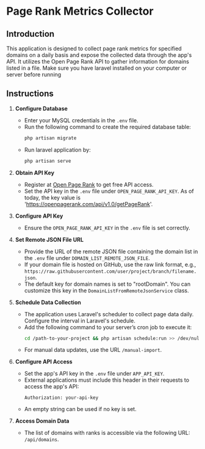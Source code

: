 # Page Rank Metrics Collector

## Introduction

This application is designed to collect page rank metrics for specified domains on a daily basis and expose the collected data through the app's API. It utilizes the Open Page Rank API to gather information for domains listed in a file.
Make sure you have laravel installed on your computer or server before running

## Instructions

1. **Configure Database**

    - Enter your MySQL credentials in the `.env` file.
    - Run the following command to create the required database table:
      ```bash
      php artisan migrate
      ```
    - Run laravel application by:
      ```bash
      php artisan serve
      ```

2. **Obtain API Key**

    - Register at [Open Page Rank](https://www.domcop.com/openpagerank/) to get free API access.
    - Set the API key in the `.env` file under `OPEN_PAGE_RANK_API_KEY`. As of today, the key value is 'https://openpagerank.com/api/v1.0/getPageRank'.

3. **Configure API Key**

    - Ensure the `OPEN_PAGE_RANK_API_KEY` in the `.env` file is set correctly.

4. **Set Remote JSON File URL**

    - Provide the URL of the remote JSON file containing the domain list in the `.env` file under `DOMAIN_LIST_REMOTE_JSON_FILE`.
    - If your domain file is hosted on GitHub, use the raw link format, e.g., `https://raw.githubusercontent.com/user/project/branch/filename.json`.
    - The default key for domain names is set to "rootDomain". You can customize this key in the `DomainListFromRemoteJsonService` class.

5. **Schedule Data Collection**

    - The application uses Laravel's scheduler to collect page data daily. Configure the interval in Laravel's schedule.
    - Add the following command to your server’s cron job to execute it:
      ```bash
      cd /path-to-your-project && php artisan schedule:run >> /dev/null 2>&1
      ```
    - For manual data updates, use the URL `/manual-import`.

6. **Configure API Access**

    - Set the app's API key in the `.env` file under `APP_API_KEY`.
    - External applications must include this header in their requests to access the app's API:
      ```plaintext
      Authorization: your-api-key
      ```
    - An empty string can be used if no key is set.

7. **Access Domain Data**

    - The list of domains with ranks is accessible via the following URL: `/api/domains`.

